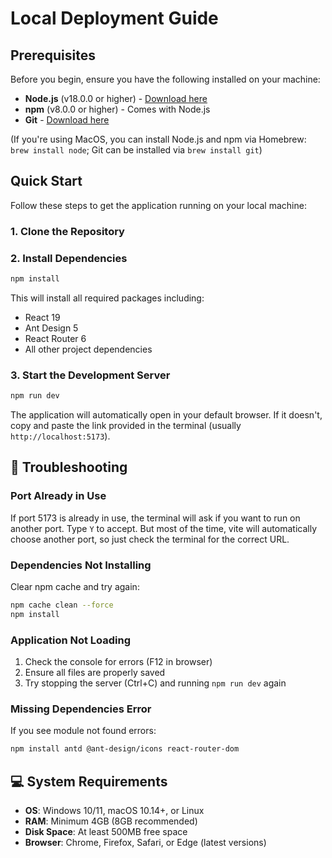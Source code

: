 # Local Deployment Guide

## Prerequisites

Before you begin, ensure you have the following installed on your machine:

- **Node.js** (v18.0.0 or higher) - [Download here](https://nodejs.org/)
- **npm** (v8.0.0 or higher) - Comes with Node.js
- **Git** - [Download here](https://git-scm.com/)

(If you're using MacOS, you can install Node.js and npm via Homebrew: `brew install node`; Git can be installed via `brew install git`)

## Quick Start

Follow these steps to get the application running on your local machine:

### 1. Clone the Repository

### 2. Install Dependencies

```bash
npm install
```

This will install all required packages including:
- React 19
- Ant Design 5
- React Router 6
- All other project dependencies

### 3. Start the Development Server

```bash
npm run dev
```

The application will automatically open in your default browser. If it doesn't, copy and paste the link provided in the terminal (usually `http://localhost:5173`).



## 🚨 Troubleshooting

### Port Already in Use
If port 5173 is already in use, the terminal will ask if you want to run on another port. Type `Y` to accept.
But most of the time, vite will automatically choose another port, so just check the terminal for the correct URL.

### Dependencies Not Installing
Clear npm cache and try again:
```bash
npm cache clean --force
npm install
```

### Application Not Loading
1. Check the console for errors (F12 in browser)
2. Ensure all files are properly saved
3. Try stopping the server (Ctrl+C) and running `npm run dev` again

### Missing Dependencies Error
If you see module not found errors:
```bash
npm install antd @ant-design/icons react-router-dom
```

## 💻 System Requirements

- **OS**: Windows 10/11, macOS 10.14+, or Linux
- **RAM**: Minimum 4GB (8GB recommended)
- **Disk Space**: At least 500MB free space
- **Browser**: Chrome, Firefox, Safari, or Edge (latest versions)

